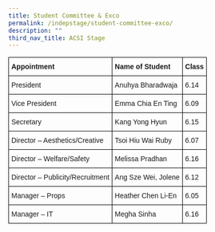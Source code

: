 ```yaml
---
title: Student Committee & Exco
permalink: /indepstage/student-committee-exco/
description: ""
third_nav_title: ACSI Stage
---
```

<style type="text/css">
.tg  {border-collapse:collapse;border-spacing:0;}
.tg td{border-color:black;border-style:solid;border-width:1px;font-family:Arial, sans-serif;font-size:14px;
  overflow:hidden;padding:10px 5px;word-break:normal;}
.tg th{border-color:black;border-style:solid;border-width:1px;font-family:Arial, sans-serif;font-size:14px;
  font-weight:normal;overflow:hidden;padding:10px 5px;word-break:normal;}
.tg .tg-cly1{text-align:left;vertical-align:middle}
.tg .tg-1wig{font-weight:bold;text-align:left;vertical-align:top}
</style>
<table class="tg">
<thead>
  <tr>
    <th class="tg-1wig"><span style="font-weight:bolder">Appointment</span></th>
    <th class="tg-1wig"><span style="font-weight:bolder">Name of Student</span></th>
    <th class="tg-1wig"><span style="font-weight:bolder">Class</span></th>
  </tr>
</thead>
<tbody>
  <tr>
    <td class="tg-cly1">President</td>
    <td class="tg-cly1">Anuhya Bharadwaja</td>
    <td class="tg-cly1">6.14</td>
  </tr>
  <tr>
    <td class="tg-cly1">Vice President</td>
    <td class="tg-cly1">Emma Chia En Ting</td>
    <td class="tg-cly1">6.09</td>
  </tr>
  <tr>
    <td class="tg-cly1">Secretary</td>
    <td class="tg-cly1">Kang Yong Hyun</td>
    <td class="tg-cly1">6.15</td>
  </tr>
  <tr>
    <td class="tg-cly1">Director – Aesthetics/Creative</td>
    <td class="tg-cly1">Tsoi Hiu Wai Ruby</td>
    <td class="tg-cly1">6.07</td>
  </tr>
  <tr>
    <td class="tg-cly1">Director – Welfare/Safety</td>
    <td class="tg-cly1">Melissa Pradhan</td>
    <td class="tg-cly1">6.16</td>
  </tr>
  <tr>
    <td class="tg-cly1">Director – Publicity/Recruitment</td>
    <td class="tg-cly1">Ang Sze Wei, Jolene</td>
    <td class="tg-cly1">6.12</td>
  </tr>
  <tr>
    <td class="tg-cly1">Manager – Props</td>
    <td class="tg-cly1">Heather Chen Li-En</td>
    <td class="tg-cly1">6.05</td>
  </tr>
  <tr>
    <td class="tg-cly1">Manager – IT</td>
    <td class="tg-cly1">Megha Sinha</td>
    <td class="tg-cly1">6.16</td>
  </tr>
</tbody>
</table>